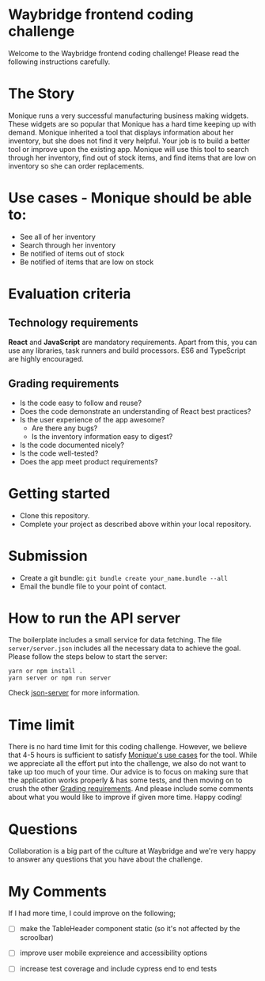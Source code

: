 # Waybridge frontend coding challenge

Welcome to the Waybridge frontend coding challenge! Please read the following instructions carefully.

# The Story

Monique runs a very successful manufacturing business making widgets. These
widgets are so popular that Monique has a hard time keeping up with demand.
Monique inherited a tool that displays information about her inventory, but she
does not find it very helpful. Your job is to build a better tool or improve
upon the existing app. Monique will use this tool to search through her
inventory, find out of stock items, and find items that are low on inventory so
she can order replacements.

# Use cases - Monique should be able to:

- See all of her inventory
- Search through her inventory
- Be notified of items out of stock
- Be notified of items that are low on stock

# Evaluation criteria

## Technology requirements

**React** and **JavaScript** are mandatory requirements. Apart from this, you
can use any libraries, task runners and build processors. ES6 and TypeScript are
highly encouraged.

## Grading requirements

- Is the code easy to follow and reuse?
- Does the code demonstrate an understanding of React best practices?
- Is the user experience of the app awesome?
  - Are there any bugs?
  - Is the inventory information easy to digest?
- Is the code documented nicely?
- Is the code well-tested?
- Does the app meet product requirements?

# Getting started

- Clone this repository.
- Complete your project as described above within your local repository.

# Submission

- Create a git bundle: `git bundle create your_name.bundle --all`
- Email the bundle file to your point of contact.

# How to run the API server

The boilerplate includes a small service for data fetching. The file
`server/server.json` includes all the necessary data to achieve the goal. Please
follow the steps below to start the server:

```
yarn or npm install .
yarn server or npm run server
```

Check [json-server](https://github.com/typicode/json-server) for more information.

# Time limit

There is no hard time limit for this coding challenge. However, we believe that
4-5 hours is sufficient to satisfy
[Monique's use cases](#use-cases-monique-should-be-able-to) for the tool. While
we appreciate all the effort put into the challenge, we also do not want to take
up too much of your time. Our advice is to focus on making sure that the
application works properly & has some tests, and then moving on to crush the other
[Grading requirements](#grading-requirements). And please include some comments
about what you would like to improve if given more time. Happy coding!

# Questions

Collaboration is a big part of the culture at Waybridge and we're very happy to
answer any questions that you have about the challenge.

# My Comments

If I had more time, I could improve on the following;

- &#9744; make the TableHeader component static (so it's not affected by the scroolbar)

- &#9744; improve user mobile expreience and accessibility options

- &#9744; increase test coverage and include cypress end to end tests
